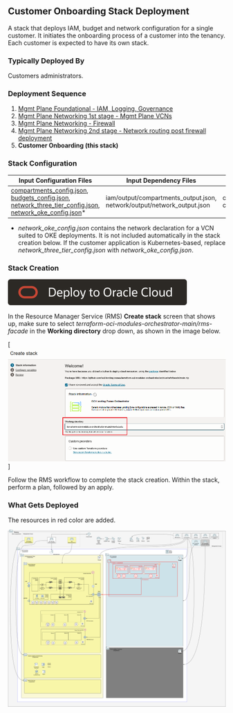 ## Customer Onboarding Stack Deployment

A stack that deploys IAM, budget and network configuration for a single customer. It initiates the onboarding process of a customer into the tenancy. Each customer is expected to have its own stack.

### Typically Deployed By

Customers administrators.

### Deployment Sequence

1. [Mgmt Plane Foundational - IAM, Logging, Governance](./MPLANE-FOUNDATIONAL.md)
2. [Mgmt Plane Networking 1st stage - Mgmt Plane VCNs](./MPLANE-NETWORKING.md#stage1)
3. [Mgmt Plane Networking - Firewall](./MPLANE-FIREWALL.md)
4. [Mgmt Plane Networking 2nd stage - Network routing post firewall deployment](./MPLANE-NETWORKING.md#stage2)
5. **Customer Onboarding (this stack)**

### Stack Configuration

Input Configuration Files | Input Dependency Files | Generated Output
--------------------------|------------------------|------------------
[compartments_config.json](../customers/customer1/compartments_config.json), [budgets_config.json](../customers/customer1/budgets_config.json), [network_three_tier_config.json](../customers/customer1/network_three_tier_config.json), [network_oke_config.json](../customers/customer1/network_oke_config.json)* | iam/output/compartments_output.json, network/output/network_output.json  | customer1/output/compartments_output.json, customer1/output/network_output.json

* *network_oke_config.json* contains the network declaration for a VCN suited to OKE deployments. It is not included automatically in the stack creation below. If the customer application is Kubernetes-based, replace *network_three_tier_config.json* with *network_oke_config.json*.

### Stack Creation

[![Deploy_To_OCI](../../design/images/DeployToOCI.svg)](https://cloud.oracle.com/resourcemanager/stacks/create?zipUrl=https://github.com/oci-landing-zones/terraform-oci-modules-orchestrator/archive/refs/heads/main.zip&zipUrlVariables={"input_config_files_urls":"https://raw.githubusercontent.com/oci-landing-zones/oci-landing-zone-operating-entities/refs/heads/master/blueprints/multi-oe/saas/runtime/customers/customer1/compartments_config.json,https://raw.githubusercontent.com/oci-landing-zones/oci-landing-zone-operating-entities/refs/heads/master/blueprints/multi-oe/saas/runtime/customers/customer1/budgets_config.json,https://raw.githubusercontent.com/oci-landing-zones/oci-landing-zone-operating-entities/refs/heads/master/blueprints/multi-oe/saas/runtime/customers/customer1/network_three_tier_config.json","url_dependency_source_oci_bucket":"isv-terraform-runtime-bucket","url_dependency_source":"ocibucket","url_dependency_source_oci_objects":"iam/output/compartments_output.json,network/output/network_output.json","save_output":true,"oci_object_prefix":"customer1/output"})

In the Resource Manager Service (RMS) **Create stack** screen that shows up, make sure to select *terraform-oci-modules-orchestrator-main/rms-facade* in the **Working directory** drop down, as shown in the image below. 

[![Working_directory](../../design/images/orchestrator-working-dir.png)]

Follow the RMS workflow to complete the stack creation. Within the stack, perform a plan, followed by an apply.

### What Gets Deployed

The resources in red color are added.

![isv-pod-architecture-customer-1](../../design/images/customer1.png)
